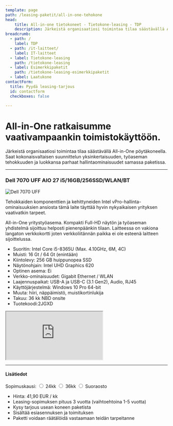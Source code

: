 ```yaml
---
template: page
path: /leasing-paketit/all-in-one-tehokone
head:
    title: All-in-one tietokoneet - Tietokone-leasing - TDP
    description: Järkeistä organisaatiosi toimintaa tilaa säästävällä All-in-One pöytäkoneella. Saat kokonaisvaltaisen suunnittelun yksinkertaisuuden, työaseman tehokkuuden ja luokkansa parhaat hallintaominaisuudet samassa paketissa.
breadcrumb:
  - path: /
    label: TDP
  - path: /it-laitteet/
    label: IT-laitteet
  - label: Tietokone-leasing
    path: /tietokone-leasing
  - label: Esimerkkipaketit
    path: /tietokone-leasing-esimerkkipaketit
  - label: Laatukone
contactForm:
  title: Pyydä leasing-tarjous
  id: contactform
  checkboxes: false

---
```

<script src="https://www.tdp.fi/assets/js/hinnoittelu.js"></script>

# All-in-One ratkaisumme vaativampaankin toimistokäyttöön.

Järkeistä organisaatiosi toimintaa tilaa säästävällä All-in-One pöytäkoneella. Saat kokonaisvaltaisen suunnittelun yksinkertaisuuden, työaseman tehokkuuden ja luokkansa parhaat hallintaominaisuudet samassa paketissa.

----------

<div class="row">
<div class="col-12 col-lg-6">


### Dell 7070 UFF AIO 27 i5/16GB/256SSD/WLAN/BT

<img src="<%- assetSrc('/img/Dell_7070_300x235.jpg') %>" alt="Dell 7070 UFF" class="float-sm-right">

Tehokkaiden komponenttien ja kehittyneiden Intel vPro-hallinta-ominaisuuksien ansiosta tämä laite täyttää hyvin nykyaikaisen yrityksen vaativatkin tarpeet.

All-in-One yritystyöasema. Kompakti Full-HD näytön ja työaseman yhdistelmä sijoittuu helposti pienenpäänkin tilaan. Laitteessa on vakiona langaton verkkokortti joten verkkoliitännän paikka ei ole esteenä laitteen sijoittelussa.

* Suoritin: Intel Core i5-8365U (Max. 4.10GHz, 6M, 4C)
* Muisti: 16 Gt / 64 Gt (enintään)
* Kiintolevy: 256 GB huippunopea SSD
* Näytönohjain: Intel UHD Graphics 620
* Optinen asema: Ei
* Verkko-ominaisuudet: Gigabit Ethernet / WLAN
* Laajennuspaikat: USB-A ja USB-C (3.1 Gen2), Audio, RJ45
* Käyttöjärjestelmä: Windows 10 Pro 64-bit
* Muuta: hiiri, näppäimistö, muistikortinlukija
* Takuu: 36 kk NBD onsite
* Tuotekoodi:2JGXD

</div>
<div class="col-12 col-lg-6">

<div class="embed-responsive embed-responsive-16by9">
<iframe src="https://www.youtube.com/embed/VwCyiym4mPw" allowfullscreen=""></iframe>
</div>

</div>
</div>

----------

#### Lisätiedot
 Sopimuskausi:	   <input id="radios1" type="radio" name="radiobutton" value="0" onclick="setPrice(allInOne)"> 24kk <input id="radios2" type="radio" name="radiobutton" value="1" onclick = "setPrice(allInOne)"> 36kk <input id="radios3" type="radio" name="radiobutton" value="2" onclick = "setPrice(allInOne)"> Suoraosto
     <input id="option1" type="checkbox" checked="checked" value="0" style="display:none;">
    <input id="option2" type="checkbox" name="r1" value="2" style="display:none;" />
    <input id="option3" type="checkbox" name="r1" value="2" style="display:none;" />		       
* <div>Hinta: <div id="hinta" style="display:inline;">41,90 EUR / kk</div><div>
* Leasing-sopimuksen pituus 3 vuotta (vaihtoehtoina 1-5 vuotta)
* Kysy tarjous usean koneen paketista
* Sisältää esiasennuksen ja toimituksen
* Paketti voidaan räätälöidä vastaamaan teidän tarpeitanne



